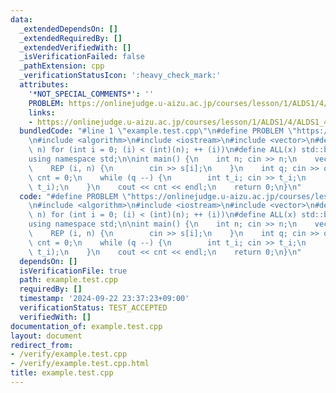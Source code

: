 ```yaml
---
data:
  _extendedDependsOn: []
  _extendedRequiredBy: []
  _extendedVerifiedWith: []
  _isVerificationFailed: false
  _pathExtension: cpp
  _verificationStatusIcon: ':heavy_check_mark:'
  attributes:
    '*NOT_SPECIAL_COMMENTS*': ''
    PROBLEM: https://onlinejudge.u-aizu.ac.jp/courses/lesson/1/ALDS1/4/ALDS1_4_B
    links:
    - https://onlinejudge.u-aizu.ac.jp/courses/lesson/1/ALDS1/4/ALDS1_4_B
  bundledCode: "#line 1 \"example.test.cpp\"\n#define PROBLEM \"https://onlinejudge.u-aizu.ac.jp/courses/lesson/1/ALDS1/4/ALDS1_4_B\"\
    \n#include <algorithm>\n#include <iostream>\n#include <vector>\n#define REP(i,\
    \ n) for (int i = 0; (i) < (int)(n); ++ (i))\n#define ALL(x) std::begin(x), std::end(x)\n\
    using namespace std;\n\nint main() {\n    int n; cin >> n;\n    vector<int> s(n);\n\
    \    REP (i, n) {\n        cin >> s[i];\n    }\n    int q; cin >> q;\n    int\
    \ cnt = 0;\n    while (q --) {\n        int t_i; cin >> t_i;\n        cnt += binary_search(ALL(s),\
    \ t_i);\n    }\n    cout << cnt << endl;\n    return 0;\n}\n"
  code: "#define PROBLEM \"https://onlinejudge.u-aizu.ac.jp/courses/lesson/1/ALDS1/4/ALDS1_4_B\"\
    \n#include <algorithm>\n#include <iostream>\n#include <vector>\n#define REP(i,\
    \ n) for (int i = 0; (i) < (int)(n); ++ (i))\n#define ALL(x) std::begin(x), std::end(x)\n\
    using namespace std;\n\nint main() {\n    int n; cin >> n;\n    vector<int> s(n);\n\
    \    REP (i, n) {\n        cin >> s[i];\n    }\n    int q; cin >> q;\n    int\
    \ cnt = 0;\n    while (q --) {\n        int t_i; cin >> t_i;\n        cnt += binary_search(ALL(s),\
    \ t_i);\n    }\n    cout << cnt << endl;\n    return 0;\n}\n"
  dependsOn: []
  isVerificationFile: true
  path: example.test.cpp
  requiredBy: []
  timestamp: '2024-09-22 23:37:23+09:00'
  verificationStatus: TEST_ACCEPTED
  verifiedWith: []
documentation_of: example.test.cpp
layout: document
redirect_from:
- /verify/example.test.cpp
- /verify/example.test.cpp.html
title: example.test.cpp
---
```

